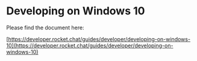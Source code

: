 # Developing on Windows 10

Please find the document here:

[https://developer.rocket.chat/guides/developer/developing-on-windows-10](https://developer.rocket.chat/guides/developer/developing-on-windows-10)

